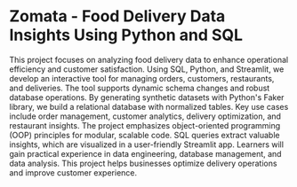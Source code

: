 # Zomata - Food Delivery Data Insights Using Python and SQL

This project focuses on analyzing food delivery data to enhance operational efficiency and customer satisfaction. Using SQL, Python, and Streamlit, we develop an interactive tool for managing orders, customers, restaurants, and deliveries. The tool supports dynamic schema changes and robust database operations. By generating synthetic datasets with Python's Faker library, we build a relational database with normalized tables. Key use cases include order management, customer analytics, delivery optimization, and restaurant insights. The project emphasizes object-oriented programming (OOP) principles for modular, scalable code. SQL queries extract valuable insights, which are visualized in a user-friendly Streamlit app. Learners will gain practical experience in data engineering, database management, and data analysis. This project helps businesses optimize delivery operations and improve customer experience.
